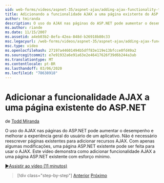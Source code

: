 ```yaml
---
uid: web-forms/videos/aspnet-35/aspnet-ajax/adding-ajax-functionality-to-an-existing-aspnet-page
title: Adicionando a funcionalidade AJAX a uma página existente do ASP.NET | Microsoft Docs
author: tmiranda
description: O uso do AJAX nas páginas do ASP.NET pode aumentar o desempenho e melhorar a experiência geral do usuário de um aplicativo. Não é necessário reescrever as páginas existentes...
ms.author: riande
ms.date: 11/15/2007
ms.assetid: a4eb03b2-8efa-42ea-848d-b26918b80c33
msc.legacyurl: /web-forms/videos/aspnet-35/aspnet-ajax/adding-ajax-functionality-to-an-existing-aspnet-page
msc.type: video
ms.openlocfilehash: 27197a44601494b5dff83e119e13bfcce0fd49a2
ms.sourcegitcommit: e7e91932a6e91a63e2e46417626f39d6b244a3ab
ms.translationtype: MT
ms.contentlocale: pt-BR
ms.lasthandoff: 03/06/2020
ms.locfileid: "78638918"
---
```

# <a name="adding-ajax-functionality-to-an-existing-aspnet-page"></a>Adicionar a funcionalidade AJAX a uma página existente do ASP.NET

de [Todd Miranda](https://github.com/tmiranda)

O uso do AJAX nas páginas do ASP.NET pode aumentar o desempenho e melhorar a experiência geral do usuário de um aplicativo. Não é necessário reescrever páginas existentes para adicionar recursos AJAX. Com apenas algumas modificações, uma página ASP.NET existente pode ser feita para usar o AJAX. Este vídeo demonstra como adicionar funcionalidade AJAX a uma página ASP.NET existente com esforço mínimo.

[&#9654;Assistir ao vídeo (11 minutos)](https://channel9.msdn.com/Blogs/ASP-NET-Site-Videos/adding-ajax-functionality-to-an-existing-aspnet-page)

> [!div class="step-by-step"]
> [Anterior](aspnet-ajax-support-in-visual-studio-2008.md)
> [Próximo](creating-and-using-an-ajax-enabled-web-service-in-a-web-site.md)
